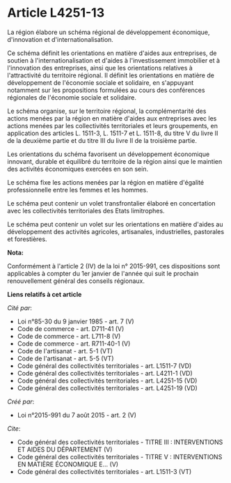 # Article L4251-13

La région élabore un schéma régional de développement économique, d'innovation et d'internationalisation. 

Ce schéma définit les orientations en matière d'aides aux entreprises, de soutien à l'internationalisation et d'aides à
l'investissement immobilier et à l'innovation des entreprises, ainsi que les orientations relatives à l'attractivité du
territoire régional. Il définit les orientations en matière de développement de l'économie sociale et solidaire, en
s'appuyant notamment sur les propositions formulées au cours des conférences régionales de l'économie sociale et solidaire. 

Le schéma organise, sur le territoire régional, la complémentarité des actions menées par la région en matière d'aides aux
entreprises avec les actions menées par les collectivités territoriales et leurs groupements, en application des articles L.
1511-3, L. 1511-7 et L. 1511-8, du titre V du livre II de la deuxième partie et du titre III du livre II de la troisième
partie. 

Les orientations du schéma favorisent un développement économique innovant, durable et équilibré du territoire de la région
ainsi que le maintien des activités économiques exercées en son sein. 

Le schéma fixe les actions menées par la région en matière d'égalité professionnelle entre les femmes et les hommes. 

Le schéma peut contenir un volet transfrontalier élaboré en concertation avec les collectivités territoriales des Etats
limitrophes. 

Le schéma peut contenir un volet sur les orientations en matière d'aides au développement des activités agricoles,
artisanales, industrielles, pastorales et forestières.

**Nota:**

Conformément à l'article 2 (IV) de la loi n° 2015-991, ces dispositions sont applicables à compter du 1er janvier de l'année
qui suit le prochain renouvellement général des conseils régionaux.

**Liens relatifs à cet article**

_Cité par_:

  - Loi n°85-30 du 9 janvier 1985 - art. 7 (V)
  - Code de commerce - art. D711-41 (V)
  - Code de commerce - art. L711-8 (V)
  - Code de commerce - art. R711-40-1 (V)
  - Code de l'artisanat - art. 5-1 (VT)
  - Code de l'artisanat - art. 5-5 (VT)
  - Code général des collectivités territoriales - art. L1511-7 (VD)
  - Code général des collectivités territoriales - art. L4211-1 (VD)
  - Code général des collectivités territoriales - art. L4251-15 (VD)
  - Code général des collectivités territoriales - art. L4251-19 (VD)

_Créé par_:

  - Loi n°2015-991 du 7 août 2015 - art. 2 (V)

_Cite_:

  - Code général des collectivités territoriales -  TITRE III : INTERVENTIONS ET AIDES DU DÉPARTEMENT (V)
  - Code général des collectivités territoriales -  TITRE V : INTERVENTIONS EN MATIÈRE ÉCONOMIQUE E... (V)
  - Code général des collectivités territoriales - art. L1511-3 (VT)
